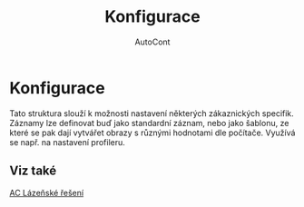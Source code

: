 ﻿---
    title: "Konfigurace"
    author: AutoCont
    ms.date: 04/30/2018
    ms.topic: article
    ms.prod: dynamics-nav-2017
    ms.contentlocale: cs-cz
    ms.lasthandoff: 04/30/2018
---

# Konfigurace
Tato struktura slouží k možnosti nastavení některých zákaznických specifik. Záznamy lze definovat buď jako standardní záznam, nebo jako šablonu, ze které se pak dají vytvářet obrazy s různými hodnotami dle počítače. Využívá se např. na nastavení profileru. 

## <a name="see-also"></a>Viz také
[AC Lázeňské řešení](ac-spa-solution.md)